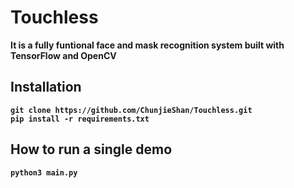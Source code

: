 # Touchless
<b>It is a fully funtional face and mask recognition system built with TensorFlow and OpenCV

## Installation
```shell
git clone https://github.com/ChunjieShan/Touchless.git
pip install -r requirements.txt
```

## How to run a single demo
```shell
python3 main.py
```